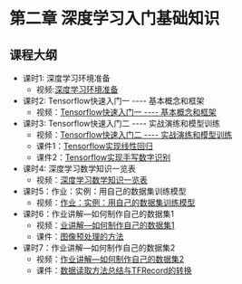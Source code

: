 # 第二章 深度学习入门基础知识
## 课程大纲
- 课时1: 深度学习环境准备
    - 视频:[深度学习环境准备](https://edu.hellobi.com/course/268/play/lesson/4931)
- 课时2: Tensorflow快速入门一 ---- 基本概念和框架
    - 视频：[Tensorflow快速入门一 ---- 基本概念和框架](https://edu.hellobi.com/course/268/play/lesson/4932)
- 课时3: Tensorflow快速入门二 ---- 实战演练和模型训练
    - 视频：[Tensorflow快速入门二 ---- 实战演练和模型训练](https://edu.hellobi.com/course/268/play/lesson/4933)
    - 课件1：[Tensorflow实现线性回归](https://github.com/huxiaoman7/learningdl/blob/master/Chapter1/LinearRegression.ipynb)
    - 课件2：[Tensorflow实现手写数字识别](https://github.com/huxiaoman7/learningdl/blob/master/Chapter1/LogisticRegression.ipynb)
- 课时4: 深度学习数学知识一览表
    - 视频：[深度学习数学知识一览表](https://edu.hellobi.com/course/268/play/lesson/4935)
- 课时5：作业：实例：用自己的数据集训练模型
    - 视频：[作业：实例：用自己的数据集训练模型](https://edu.hellobi.com/course/268/play/lesson/5021)
- 课时6：作业讲解—如何制作自己的数据集1
    - 视频：[业讲解—如何制作自己的数据集1](https://edu.hellobi.com/course/268/play/lesson/5022)
    - 课件：[图像预处理的方法](https://github.com/huxiaoman7/learningdl/blob/master/Chapter2/image_preprocessing.ipynb)
- 课时7：作业讲解—如何制作自己的数据集2
    - 视频：[作业讲解—如何制作自己的数据集2](https://edu.hellobi.com/course/268/play/lesson/5023)
    - 课件：[数据读取方法总结与TFRecord的转换](https://github.com/huxiaoman7/learningdl/blob/master/Chapter2/image_preprocessing.ipynb)
